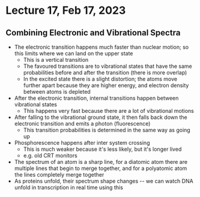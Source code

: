 # Lecture 17, Feb 17, 2023

## Combining Electronic and Vibrational Spectra

* The electronic transition happens much faster than nuclear motion; so this limits where we can land on the upper state
	* This is a vertical transition
	* The favoured transitions are to vibrational states that have the same probabilities before and after the transition (there is more overlap)
	* In the excited state there is a slight distortion; the atoms move further apart because they are higher energy, and electron density between atoms is depleted
* After the electronic transition, internal transitions happen between vibrational states
	* This happens very fast because there are a lot of vibrational motions
* After falling to the vibrational ground state, it then falls back down the electronic transition and emits a photon (fluorescence)
	* This transition probabilities is determined in the same way as going up
* Phosphorescence happens after inter system crossing
	* This is much weaker because it's less likely, but it's longer lived
	* e.g. old CRT monitors
* The spectrum of an atom is a sharp line, for a diatomic atom there are multiple lines that begin to merge together, and for a polyatomic atom the lines completely merge together
* As proteins unfold, their spectrum shape changes -- we can watch DNA unfold in transcription in real time using this

